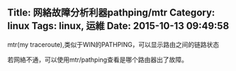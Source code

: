 Title: 网絡故障分析利器pathping/mtr
Category: linux
Tags: linux, 运維
Date: 2015-10-13 09:49:58
---

mtr(my traceroute),类似于WIN的PATHPING，可以显示路由之间的链路状态

若网絡不通，可以使用mtr/pathping查看是哪个路由器出了故障。



